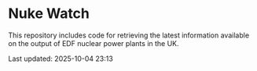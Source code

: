 # Nuke Watch

This repository includes code for retrieving the latest information available on the output of EDF nuclear power plants in the UK.

Last updated: 2025-10-04 23:13